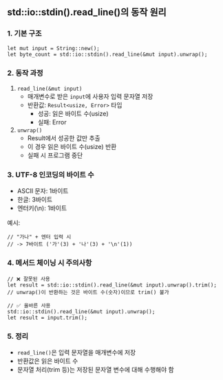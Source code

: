 ## std::io::stdin().read_line()의 동작 원리

### 1. 기본 구조

```
let mut input = String::new();
let byte_count = std::io::stdin().read_line(&mut input).unwrap();
```

### 2. 동작 과정

1. `read_line(&mut input)`
    - 매개변수로 받은 `input`에 사용자 입력 문자열 저장
    - 반환값: `Result<usize, Error>` 타입
        - 성공: 읽은 바이트 수(usize)
        - 실패: Error
2. `unwrap()`
    - Result에서 성공한 값만 추출
    - 이 경우 읽은 바이트 수(usize) 반환
    - 실패 시 프로그램 중단

### 3. UTF-8 인코딩의 바이트 수

- ASCII 문자: 1바이트
- 한글: 3바이트
- 엔터키(\n): 1바이트

예시:
```
// "가나" + 엔터 입력 시
// -> 7바이트 ('가'(3) + '나'(3) + '\n'(1))
```

### 4. 메서드 체이닝 시 주의사항

```
// ❌ 잘못된 사용
let result = std::io::stdin().read_line(&mut input).unwrap().trim();
// unwrap()이 반환하는 것은 바이트 수(숫자)이므로 trim() 불가

// ✅ 올바른 사용 
std::io::stdin().read_line(&mut input).unwrap();
let result = input.trim();
```

### 5. 정리

- `read_line()`은 입력 문자열을 매개변수에 저장
- 반환값은 읽은 바이트 수
- 문자열 처리(trim 등)는 저장된 문자열 변수에 대해 수행해야 함
